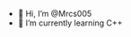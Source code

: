 - 👋 Hi, I’m @Mrcs005
- 🌱 I’m currently learning C++

<!---
is a ✨ special ✨ repository because its `README.md` (this file) appears on your GitHub profile.
You can click the Preview link to take a look at your changes.
--->
